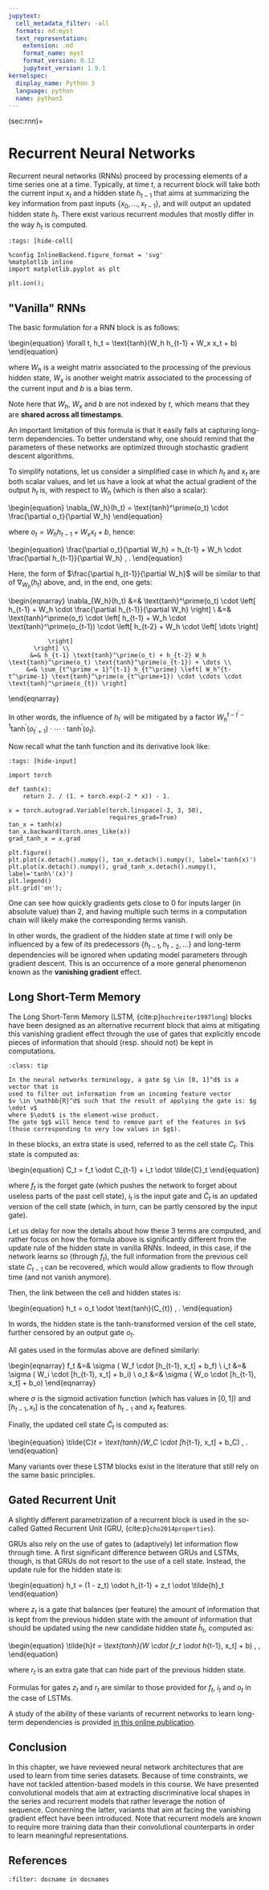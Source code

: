 ```yaml
---
jupytext:
  cell_metadata_filter: -all
  formats: md:myst
  text_representation:
    extension: .md
    format_name: myst
    format_version: 0.12
    jupytext_version: 1.9.1
kernelspec:
  display_name: Python 3
  language: python
  name: python3
---
```


(sec:rnn)=
# Recurrent Neural Networks

Recurrent neural networks (RNNs) proceed by processing elements of a time
series one at a time.
Typically, at time $t$, a recurrent block will take both the current input $x_t$
and a hidden state $h_{t-1}$ that aims at summarizing the key information from
past inputs $\{x_0, \dots, x_{t-1}\}$, and will output an updated hidden state
$h_{t}$.
There exist various recurrent modules that mostly differ in the way $h_t$ is
computed.

```{code-cell} ipython3
:tags: [hide-cell]

%config InlineBackend.figure_format = 'svg'
%matplotlib inline
import matplotlib.pyplot as plt

plt.ion();
```

## "Vanilla" RNNs

The basic formulation for a RNN block is as follows:

\begin{equation}
    \forall t, h_t = \text{tanh}(W_h h_{t-1} + W_x x_t + b)
\end{equation}

where $W_h$ is a weight matrix associated to the processing of the previous
hidden state, $W_x$ is another weight matrix associated to the processing of
the current input and $b$ is a bias term.

Note here that $W_h$, $W_x$ and $b$ are not indexed by $t$, which means that
they are **shared across all timestamps**.

An important limitation of this formula is that it easily fails at capturing
long-term dependencies.
To better understand why, one should remind that the parameters of these
networks are optimized through stochastic gradient descent algorithms.

To simplify notations, let us consider a simplified case in which
$h_t$ and $x_t$ are both scalar values, and let us have a look at what the
actual gradient of the output $h_t$ is, with
respect to $W_h$ (which is then also a scalar):

\begin{equation}
    \nabla_{W_h}(h_t) = \text{tanh}^\prime(o_t) \cdot \frac{\partial o_t}{\partial W_h}
\end{equation}

where $o_t = W_h h_{t-1} + W_x x_t + b$, hence:

\begin{equation}
    \frac{\partial o_t}{\partial W_h} = h_{t-1} + W_h \cdot \frac{\partial h_{t-1}}{\partial W_h} \, .
\end{equation}

Here, the form of $\frac{\partial h_{t-1}}{\partial W_h}$ will be similar to
that of $\nabla_{W_h}(h_t)$ above, and, in the end, one gets:

\begin{eqnarray}
    \nabla_{W_h}(h_t) &=& \text{tanh}^\prime(o_t) \cdot
        \left[
            h_{t-1} + W_h \cdot \frac{\partial h_{t-1}}{\partial W_h}
        \right] \\
        &=& \text{tanh}^\prime(o_t) \cdot
           \left[
               h_{t-1} + W_h \cdot \text{tanh}^\prime(o_{t-1}) \cdot
               \left[
                   h_{t-2} + W_h \cdot \left[ \dots \right]

               \right]
           \right] \\
          &=& h_{t-1} \text{tanh}^\prime(o_t) + h_{t-2} W_h \text{tanh}^\prime(o_t) \text{tanh}^\prime(o_{t-1}) + \dots \\
         &=& \sum_{t^\prime = 1}^{t-1} h_{t^\prime} \left[ W_h^{t-t^\prime-1} \text{tanh}^\prime(o_{t^\prime+1}) \cdot \cdots \cdot  \text{tanh}^\prime(o_{t}) \right]
\end{eqnarray}

In other words, the influence of $h_{t^\prime}$ will be mitigated by a factor
$W_h^{t-t^\prime-1} \text{tanh}^\prime(o_{t^\prime+1}) \cdot \cdots \cdot  \text{tanh}^\prime(o_{t})$.

Now recall what the tanh function and its derivative look like:

```{code-cell} ipython3
:tags: [hide-input]

import torch

def tanh(x):
    return 2. / (1. + torch.exp(-2 * x)) - 1.

x = torch.autograd.Variable(torch.linspace(-3, 3, 50),
                            requires_grad=True)
tan_x = tanh(x)
tan_x.backward(torch.ones_like(x))
grad_tanh_x = x.grad

plt.figure()
plt.plot(x.detach().numpy(), tan_x.detach().numpy(), label='tanh(x)')
plt.plot(x.detach().numpy(), grad_tanh_x.detach().numpy(), label='tanh\'(x)')
plt.legend()
plt.grid('on');
```

One can see how quickly gradients gets close to 0 for inputs larger
(in absolute value) than 2, and having multiple such terms in a
computation chain will likely make the corresponding terms vanish.

In other words, the gradient of the hidden state at time $t$ will only be
influenced by a few of its predecessors $\{h_{t-1}, h_{t-2}, \dots\}$ and
long-term dependencies will be ignored when updating model parameters through
gradient descent.
This is an occurrence of a more general phenomenon known as the
**vanishing gradient** effect.

## Long Short-Term Memory

The Long Short-Term Memory (LSTM, {cite:p}`hochreiter1997long`) blocks have
been designed as an alternative
recurrent block that aims at mitigating this vanishing gradient effect through
the use of gates that explicitly encode pieces of information that should
(resp. should not) be kept in computations.

```{admonition} Gates in neural networks
:class: tip

In the neural networks terminology, a gate $g \in [0, 1]^d$ is a vector that is
used to filter out information from an incoming feature vector
$v \in \mathbb{R}^d$ such that the result of applying the gate is: $g \odot v$
where $\odot$ is the element-wise product.
The gate $g$ will hence tend to remove part of the features in $v$
(those corresponding to very low values in $g$).
```

In these blocks, an extra state is used, referred to as the cell state $C_t$.
This state is computed as:

\begin{equation}
    C_t = f_t \odot C_{t-1} + i_t \odot \tilde{C}_t
\end{equation}

where $f_t$ is the forget gate (which pushes the network to forget about
useless parts of the past cell state),
$i_t$ is the input gate and $\tilde{C}_t$ is
an updated version of the cell state (which, in turn, can be partly censored
by the input gate).

Let us delay for now the details about how these 3 terms are computed, and
rather focus on how the formula above is significantly different from the
update rule of the hidden state in vanilla RNNs.
Indeed, in this case, if the network learns so (through $f_t$), the
full information from the previous cell state $C_{t-1}$ can be recovered,
which would allow gradients to flow through time (and not vanish anymore).

Then, the link between the cell and hidden states is:

\begin{equation}
    h_t = o_t \odot \text{tanh}(C_{t}) \, .
\end{equation}

In words, the hidden state is the tanh-transformed version of the cell state,
further censored by an output gate $o_t$.

All gates used in the formulas above are defined similarly:

\begin{eqnarray}
    f_t &=& \sigma ( W_f \cdot [h_{t-1}, x_t] + b_f) \\
    i_t &=& \sigma ( W_i \cdot [h_{t-1}, x_t] + b_i) \\
    o_t &=& \sigma ( W_o \cdot [h_{t-1}, x_t] + b_o)
\end{eqnarray}

where $\sigma$ is the sigmoid activation function
(which has values in $[0, 1]$) and $[h_{t-1}, x_t]$ is
the concatenation of $h_{t-1}$ and $x_t$ features.

Finally, the updated cell state $\tilde{C}_t$ is computed as:

\begin{equation}
    \tilde{C}_t = \text{tanh}(W_C \cdot [h_{t-1}, x_t] + b_C) \, .
\end{equation}

Many variants over these LSTM blocks exist in the literature that still rely
on the same basic principles.

## Gated Recurrent Unit

A slightly different parametrization of a recurrent block is used in the
so-called Gatted Recurrent Unit (GRU, {cite:p}`cho2014properties`).

GRUs also rely on the use of gates to (adaptively) let information flow
through time.
A first significant difference between GRUs and LSTMs, though, is that GRUs
do not resort to the use of a cell state.
Instead, the update rule for the hidden state is:

\begin{equation}
    h_t = (1 - z_t) \odot h_{t-1} + z_t \odot \tilde{h}_t
\end{equation}

where $z_t$ is a gate that balances (per feature) the amount of information
that is kept from the previous hidden state with the amount of information
that should be updated using the new candidate hidden state $\tilde{h}_t$,
computed as:

\begin{equation}
    \tilde{h}_t = \text{tanh}(W \cdot [r_t \odot h_{t-1}, x_t] + b) \, ,
\end{equation}

where $r_t$ is an extra gate that can hide part of the previous hidden state.

Formulas for gates $z_t$ and $r_t$ are similar to those provided for $f_t$,
$i_t$ and $o_t$ in the case of LSTMs.

A study of the ability of these variants of recurrent networks to learn
long-term dependencies is provided
[in this online publication](https://distill.pub/2019/memorization-in-rnns/).

## Conclusion

In this chapter, we have reviewed neural network architectures that are
used to learn from time series datasets.
Because of time constraints, we have not tackled attention-based models
in this course.
We have presented convolutional models that aim at extracting discriminative
local shapes in the series and recurrent models that rather leverage the
notion of sequence.
Concerning the latter, variants that aim at facing the vanishing gradient
effect have been introduced.
Note that recurrent models are known to require more training data than
their convolutional counterparts in order to
learn meaningful representations.

## References

```{bibliography}
:filter: docname in docnames
```
